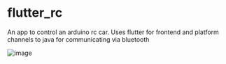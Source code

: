 # flutter_rc
An app to control an arduino rc car. Uses flutter for frontend and platform channels to java for communicating via bluetooth

![image](https://raw.githubusercontent.com/bryanplant/flutter_rc/master/app.png)

